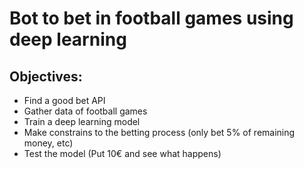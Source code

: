 # Bot to bet in football games using deep learning

## Objectives: 
  - Find a good bet API
  - Gather data of football games
  - Train a deep learning model
  - Make constrains to the betting process (only bet 5% of remaining money, etc)
  - Test the model (Put 10€ and see what happens)
